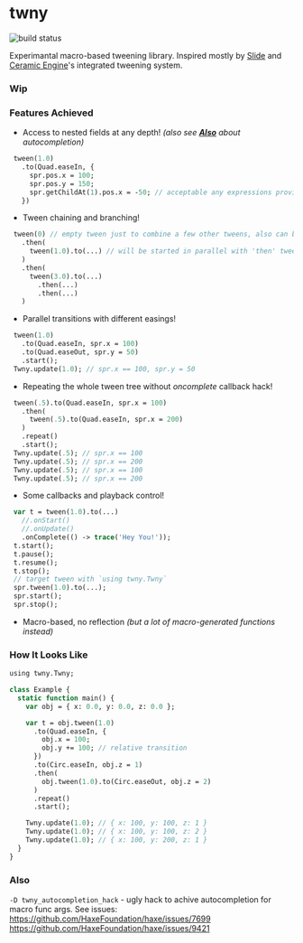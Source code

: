 # twny

![build status](https://github.com/deepcake/twny/actions/workflows/build.yml/badge.svg)

Experimantal macro-based tweening library.
Inspired mostly by [Slide](https://github.com/AndreiRudenko/slide) and [Ceramic Engine](https://github.com/ceramic-engine/ceramic)'s integrated tweening system.

### Wip

### Features Achieved
 - Access to nested fields at any depth! _(also see [**Also**](#also) about autocompletion)_
 ```haxe
  tween(1.0)
    .to(Quad.easeIn, {
      spr.pos.x = 100;
      spr.pos.y = 150;
      spr.getChildAt(1).pos.x = -50; // acceptable any expressions providing getting and setting
    })
 ```
- Tween chaining and branching!  
 ```haxe
  tween(0) // empty tween just to combine a few other tweens, also can be used for waiting
    .then(
      tween(1.0).to(...) // will be started in parallel with 'then' tween below
    )
    .then(
      tween(3.0).to(...)
        .then(...)
        .then(...)
    )
 ```
 - Parallel transitions with different easings!  
 ```haxe
  tween(1.0)
    .to(Quad.easeIn, spr.x = 100)
    .to(Quad.easeOut, spr.y = 50)
    .start();
  Twny.update(1.0); // spr.x == 100, spr.y = 50
 ```
 - Repeating the whole tween tree without _oncomplete_ callback hack!  
 ```haxe
  tween(.5).to(Quad.easeIn, spr.x = 100)
    .then(
      tween(.5).to(Quad.easeIn, spr.x = 200)
    )
    .repeat()
    .start();
  Twny.update(.5); // spr.x == 100
  Twny.update(.5); // spr.x == 200
  Twny.update(.5); // spr.x == 100
  Twny.update(.5); // spr.x == 200
 ```
 - Some callbacks and playback control!  
 ```haxe
  var t = tween(1.0).to(...)
    //.onStart()
    //.onUpdate()
    .onComplete(() -> trace('Hey You!'));
  t.start();
  t.pause();
  t.resume();
  t.stop();
  // target tween with `using twny.Twny`
  spr.tween(1.0).to(...);
  spr.start();
  spr.stop();
 ```
 - Macro-based, no reflection _(but a lot of macro-generated functions instead)_  

### How It Looks Like
```haxe
using twny.Twny;

class Example {
  static function main() {
    var obj = { x: 0.0, y: 0.0, z: 0.0 };

    var t = obj.tween(1.0)
      .to(Quad.easeIn, {
        obj.x = 100;
        obj.y += 100; // relative transition
      })
      .to(Circ.easeIn, obj.z = 1)
      .then(
        obj.tween(1.0).to(Circ.easeOut, obj.z = 2)
      )
      .repeat()
      .start();

    Twny.update(1.0); // { x: 100, y: 100, z: 1 }
    Twny.update(1.0); // { x: 100, y: 100, z: 2 }
    Twny.update(1.0); // { x: 100, y: 200, z: 1 }
  }
}
```

### Also
`-D twny_autocompletion_hack` - ugly hack to achive autocompletion for macro func args. See issues:  
https://github.com/HaxeFoundation/haxe/issues/7699  
https://github.com/HaxeFoundation/haxe/issues/9421  

